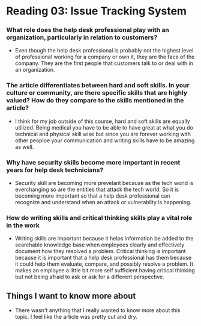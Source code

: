 # Reading 03: Issue Tracking System

### What role does the help desk professional play with an organization, particularly in relation to customers?
- Even though the help desk professional is probably not the highest level of professional working for a company or own it, they are the face of the company. They are the first people that customers talk to or deal with in an organization. 

### The article differentiates between hard and soft skills. In your culture or community, are there specific skills that are highly valued? How do they compare to the skills mentioned in the article?
- I think for my job outside of this course, hard and soft skills are equally utilized. Being medical you have to be able to have great at what you do technical and physical skill wise but since you are forever working with other peoploe your communication and writing skills have to be amazing as well. 

### Why have security skills become more important in recent years for help desk technicians?
- Security skill are becoming more prevelant because as the tech world is everchanging so are the entities that attack the tech world. So it is becoming more important so that a help desk professional can recognize and understand when an attack or vulnerablity is happening.
### How do writing skills and critical thinking skills play a vital role in the work 
- Writing skills are important because it helps information be added to the searchable knowledge base when employees clearly and effectively document how they resolved a problem. Critical thinking is important because it is important that a help desk professional has them because it could help them evaluate, compare, and possibly resolve a problem. It makes an employee a little bit more self sufficient having critical thinking but not being afraid to ask or ask for a different perspective.

## Things I want to know more about 
- There wasn't anything that I really wanted to know more about this topic. I feel like the article was pretty cut and dry.

